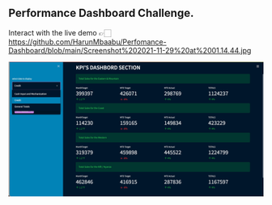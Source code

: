 ## **Performance Dashboard Challenge.** 

Interact with the live demo 👉🏻 https://github.com/HarunMbaabu/Perfomance-Dashboard/blob/main/Screenshot%202021-11-29%20at%2001.14.44.jpg 

![preview image](https://github.com/HarunMbaabu/Perfomance-Dashboard/blob/main/Screenshot%202021-11-29%20at%2001.14.44.jpg)
